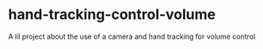 # hand-tracking-control-volume
A lil project about the use of a camera and hand tracking for volume control
